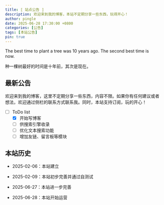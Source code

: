 ```yaml
---
title: ⟦ 站点公告 ⟧
description: 欢迎来到我的博客，本站不定期分享一些东西，玩得开心！
author: pingle
date: 2025-06-28 17:30:00 +0800
categories: [公告]
tags: [本站公告]
pin: true
---
```


The best time to plant a tree was 10 years ago. The second best time is now.

种一棵树最好的时间是十年前，其次是现在。

## 最新公告

欢迎来到我的博客，这里不定期分享一些东西，内容不限。如果你有任何建议或者想法，欢迎通过侧栏的联系方式联系我。同时，本站支持订阅，玩的开心！

- [ ] ToDo list
  - [x] 开始写博客
  - [ ] 供搜索引擎收录
  - [ ] 优化文本搜索功能
  - [ ] 增加友链、留言板等模块

## 本站历史

* 2025-02-06：本站建立

* 2025-02-09：本站初步完善并通过自测试

* 2025-06-27：本站进一步完善

* 2025-06-28：本站开始运营

